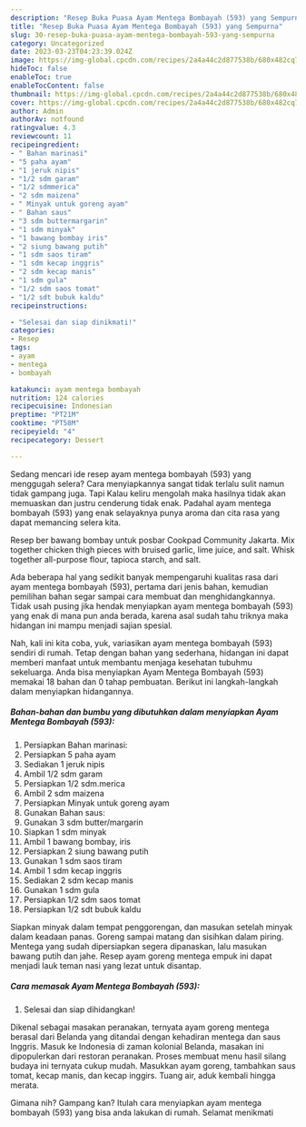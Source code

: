 ```yaml
---
description: "Resep Buka Puasa Ayam Mentega Bombayah (593) yang Sempurna"
title: "Resep Buka Puasa Ayam Mentega Bombayah (593) yang Sempurna"
slug: 30-resep-buka-puasa-ayam-mentega-bombayah-593-yang-sempurna
category: Uncategorized
date: 2023-03-23T04:23:39.024Z
image: https://img-global.cpcdn.com/recipes/2a4a44c2d877538b/680x482cq70/ayam-mentega-bombayah-593-foto-resep-utama.jpg
hideToc: false
enableToc: true
enableTocContent: false
thumbnail: https://img-global.cpcdn.com/recipes/2a4a44c2d877538b/680x482cq70/ayam-mentega-bombayah-593-foto-resep-utama.jpg
cover: https://img-global.cpcdn.com/recipes/2a4a44c2d877538b/680x482cq70/ayam-mentega-bombayah-593-foto-resep-utama.jpg
author: Admin
authorAv: notfound
ratingvalue: 4.3
reviewcount: 11
recipeingredient:
- " Bahan marinasi"
- "5 paha ayam"
- "1 jeruk nipis"
- "1/2 sdm garam"
- "1/2 sdmmerica"
- "2 sdm maizena"
- " Minyak untuk goreng ayam"
- " Bahan saus"
- "3 sdm buttermargarin"
- "1 sdm minyak"
- "1 bawang bombay iris"
- "2 siung bawang putih"
- "1 sdm saos tiram"
- "1 sdm kecap inggris"
- "2 sdm kecap manis"
- "1 sdm gula"
- "1/2 sdm saos tomat"
- "1/2 sdt bubuk kaldu"
recipeinstructions:

- "Selesai dan siap dinikmati!"
categories:
- Resep
tags:
- ayam
- mentega
- bombayah

katakunci: ayam mentega bombayah 
nutrition: 124 calories
recipecuisine: Indonesian
preptime: "PT21M"
cooktime: "PT58M"
recipeyield: "4"
recipecategory: Dessert

---
```



Sedang mencari ide resep ayam mentega bombayah (593) yang menggugah selera? Cara menyiapkannya sangat tidak terlalu sulit namun tidak gampang juga. Tapi Kalau keliru mengolah maka hasilnya tidak akan memuaskan dan justru cenderung tidak enak. Padahal ayam mentega bombayah (593) yang enak selayaknya punya aroma dan cita rasa yang dapat memancing selera kita.


Resep ber bawang bombay untuk posbar Cookpad Community Jakarta. Mix together chicken thigh pieces with bruised garlic, lime juice, and salt. Whisk together all-purpose flour, tapioca starch, and salt.

Ada beberapa hal yang sedikit banyak mempengaruhi kualitas rasa dari ayam mentega bombayah (593), pertama dari jenis bahan, kemudian pemilihan bahan segar sampai cara membuat dan menghidangkannya. Tidak usah pusing jika hendak menyiapkan ayam mentega bombayah (593) yang enak di mana pun anda berada, karena asal sudah tahu triknya maka hidangan ini mampu menjadi sajian spesial.


Nah, kali ini kita coba, yuk, variasikan ayam mentega bombayah (593) sendiri di rumah. Tetap dengan bahan yang sederhana, hidangan ini dapat memberi manfaat untuk membantu menjaga kesehatan tubuhmu sekeluarga. Anda bisa menyiapkan Ayam Mentega Bombayah (593) memakai 18 bahan dan 0 tahap pembuatan. Berikut ini langkah-langkah dalam menyiapkan hidangannya.

<!--inarticleads1-->

##### Bahan-bahan dan bumbu yang dibutuhkan dalam menyiapkan Ayam Mentega Bombayah (593):

1. Persiapkan  Bahan marinasi:
1. Persiapkan 5 paha ayam
1. Sediakan 1 jeruk nipis
1. Ambil 1/2 sdm garam
1. Persiapkan 1/2 sdm.merica
1. Ambil 2 sdm maizena
1. Persiapkan  Minyak untuk goreng ayam
1. Gunakan  Bahan saus:
1. Gunakan 3 sdm butter/margarin
1. Siapkan 1 sdm minyak
1. Ambil 1 bawang bombay, iris
1. Persiapkan 2 siung bawang putih
1. Gunakan 1 sdm saos tiram
1. Ambil 1 sdm kecap inggris
1. Sediakan 2 sdm kecap manis
1. Gunakan 1 sdm gula
1. Persiapkan 1/2 sdm saos tomat
1. Persiapkan 1/2 sdt bubuk kaldu


Siapkan minyak dalam tempat penggorengan, dan masukan setelah minyak dalam keadaan panas. Goreng sampai matang dan sisihkan dalam piring. Mentega yang sudah dipersiapkan segera dipanaskan, lalu masukan bawang putih dan jahe. Resep ayam goreng mentega empuk ini dapat menjadi lauk teman nasi yang lezat untuk disantap. 

<!--inarticleads2-->

##### Cara memasak Ayam Mentega Bombayah (593):


1. Selesai dan siap dihidangkan!

Dikenal sebagai masakan peranakan, ternyata ayam goreng mentega berasal dari Belanda yang ditandai dengan kehadiran mentega dan saus Inggris. Masuk ke Indonesia di zaman kolonial Belanda, masakan ini dipopulerkan dari restoran peranakan. Proses membuat menu hasil silang budaya ini ternyata cukup mudah. Masukkan ayam goreng, tambahkan saus tomat, kecap manis, dan kecap inggirs. Tuang air, aduk kembali hingga merata. 

Gimana nih? Gampang kan? Itulah cara menyiapkan ayam mentega bombayah (593) yang bisa anda lakukan di rumah. Selamat menikmati
